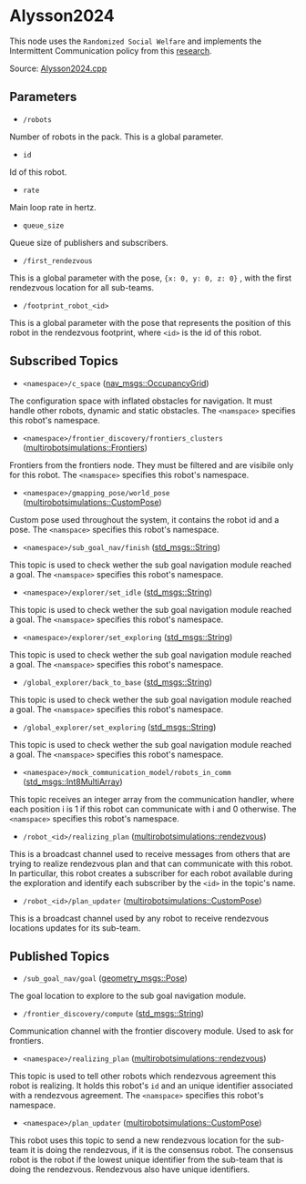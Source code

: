 # Alysson2024

This node uses the ```Randomized Social Welfare``` and implements the Intermittent Communication policy from this [research](https://arxiv.org/abs/2309.13494).

Source: [Alysson2024.cpp](../../src/multirobotexploration/source/policies/Alysson2024.cpp)

## Parameters

* ```/robots```

Number of robots in the pack. This is a global parameter.

* ```id```

Id of this robot.

* ```rate```

Main loop rate in hertz.

* ```queue_size```

Queue size of publishers and subscribers.

* ```/first_rendezvous```

This is a global parameter with the pose, ```{x: 0, y: 0, z: 0}``` , with the first rendezvous location for all sub-teams.

* ```/footprint_robot_<id>```

This is a global parameter with the pose that represents the position of this robot in the rendezvous footprint, where ```<id>``` is the id of this robot.

## Subscribed Topics

* ```<namespace>/c_space``` ([nav_msgs::OccupancyGrid](https://docs.ros.org/en/api/nav_msgs/html/msg/OccupancyGrid.html))

The configuration space with inflated obstacles for navigation. It must handle other robots, dynamic and static obstacles. The ```<namspace>``` specifies this robot's namespace.

* ```<namespace>/frontier_discovery/frontiers_clusters``` ([multirobotsimulations::Frontiers](../../src/multirobotsimulations/msg/Frontiers.msg))

Frontiers from the frontiers node. They must be filtered and are visibile only for this robot. The ```<namspace>``` specifies this robot's namespace.

* ```<namespace>/gmapping_pose/world_pose``` ([multirobotsimulations::CustomPose](../../src/multirobotsimulations/msg/CustomPose.msg))

Custom pose used throughout the system, it contains the robot id and a pose. The ```<namspace>``` specifies this robot's namespace.

* ```<namespace>/sub_goal_nav/finish``` ([std_msgs::String](../../src/multirobotsimulations/msg/CustomPose.msg))

This topic is used to check wether the sub goal navigation module reached a goal. The ```<namspace>``` specifies this robot's namespace.

* ```<namespace>/explorer/set_idle``` ([std_msgs::String](https://docs.ros.org/en/api/std_msgs/html/msg/String.html))

This topic is used to check wether the sub goal navigation module reached a goal. The ```<namspace>``` specifies this robot's namespace.

* ```<namespace>/explorer/set_exploring``` ([std_msgs::String](https://docs.ros.org/en/api/std_msgs/html/msg/String.html))

This topic is used to check wether the sub goal navigation module reached a goal. The ```<namspace>``` specifies this robot's namespace.

* ```/global_explorer/back_to_base``` ([std_msgs::String](https://docs.ros.org/en/api/std_msgs/html/msg/String.html))

This topic is used to check wether the sub goal navigation module reached a goal. The ```<namspace>``` specifies this robot's namespace.

* ```/global_explorer/set_exploring``` ([std_msgs::String](https://docs.ros.org/en/api/std_msgs/html/msg/String.html))

This topic is used to check wether the sub goal navigation module reached a goal. The ```<namspace>``` specifies this robot's namespace.

* ```<namespace>/mock_communication_model/robots_in_comm``` ([std_msgs::Int8MultiArray](https://docs.ros.org/en/api/std_msgs/html/msg/Int8MultiArray.html))

This topic receives an integer array from the communication handler, where each position i is 1 if this robot can communicate with i and 0 otherwise. The ```<namspace>``` specifies this robot's namespace.

* ```/robot_<id>/realizing_plan``` ([multirobotsimulations::rendezvous](../../src/multirobotsimulations/msg/rendezvous.msg))

This is a broadcast channel used to receive messages from others that are trying to realize rendezvous plan and that can communicate with this robot. In particullar, this robot creates a subscriber for each robot available during the exploration and identify each subscriber by the ```<id>``` in the topic's name.

* ```/robot_<id>/plan_updater``` ([multirobotsimulations::CustomPose](../../src/multirobotsimulations/msg/CustomPose.msg))

This is a broadcast channel used by any robot to receive rendezvous locations updates for its sub-team.

## Published Topics

* ```/sub_goal_nav/goal``` ([geometry_msgs::Pose](https://docs.ros.org/en/api/geometry_msgs/html/msg/Pose.html))

The goal location to explore to the sub goal navigation module.

* ```/frontier_discovery/compute``` ([std_msgs::String](https://docs.ros.org/en/api/std_msgs/html/msg/String.html))

Communication channel with the frontier discovery module. Used to ask for frontiers.

* ```<namespace>/realizing_plan``` ([multirobotsimulations::rendezvous](../../src/multirobotsimulations/msg/rendezvous.msg))

This topic is used to tell other robots which rendezvous agreement this robot is realizing. It holds this robot's ```id``` and an unique identifier associated with a rendezvous agreement. The ```<namspace>``` specifies this robot's namespace.

* ```<namespace>/plan_updater``` ([multirobotsimulations::CustomPose](../../src/multirobotsimulations/msg/CustomPose.msg))

This robot uses this topic to send a new rendezvous location for the sub-team it is doing the rendezvous, if it is the consensus robot. The consensus robot is the robot if the lowest unique identifier from the sub-team that is doing the rendezvous. Rendezvous also have unique identifiers.


<!-- ## Published Transforms

* ```odom``` -->
